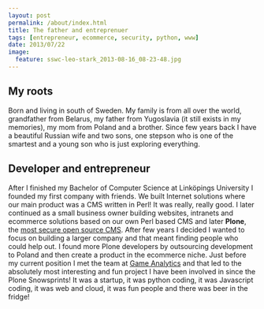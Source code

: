 ```yaml
---
layout: post
permalink: /about/index.html
title: The father and entreprenuer
tags: [entrepreneur, ecommerce, security, python, www]
date: 2013/07/22 
image:
  feature: sswc-leo-stark_2013-08-16_08-23-48.jpg
---
```


## My roots
Born and living in south of Sweden. My family is from all over the world, grandfather from Belarus, my father from Yugoslavia (it still exists in my memories), my mom from Poland and a brother. Since few years back I have a beautiful Russian wife and two sons, one stepson who is one of the smartest and a young son who is just exploring everything.

## Developer and entrepreneur
After I finished  my Bachelor of Computer Science at Linköpings University I founded my first company with friends. We built Internet solutions where our main product was a CMS written in Perl! It was really, really good. I later continued as a small business owner building websites, intranets and ecommerce solutions based on our own Perl based CMS and later **Plone**, the [most secure open source CMS](http://plone.org). After few years I decided I wanted to focus on building a larger company and that meant finding people who could help out. I found more Plone developers by outsourcing development to Poland and then create a product in the ecommerce niche. Just before my current position I met the team at [Game Analytics](http://www.gameanalytics.com/aboutus.html) and that led to the absolutely most interesting and fun project I have been involved in since the Plone Snowsprints! It was a startup, it was python coding, it was Javascript coding, it was web and cloud, it was fun people and there was beer in the fridge! 




